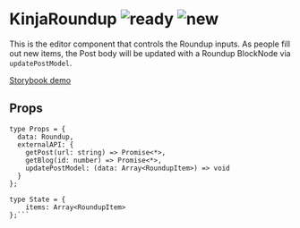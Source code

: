 # KinjaRoundup ![ready](status-images/ready.svg) ![new](status-images/new.svg)

This is the editor component that controls the Roundup inputs. As people fill out new items, the Post body will be updated with a Roundup BlockNode via `updatePostModel`.

[Storybook demo](http://localhost:8001/?selectedKind=4.%20Components%7CKinjaRoundup)

<!-- STORY -->

## Props

```
type Props = {
  data: Roundup,
  externalAPI: {
    getPost(url: string) => Promise<*>,
    getBlog(id: number) => Promise<*>,
    updatePostModel: (data: Array<RoundupItem>) => void
  }
};

type State = {
	items: Array<RoundupItem>
};```
